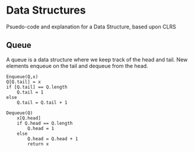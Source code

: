 # Data Structures

Psuedo-code and explanation for a Data Structure, based upon CLRS

## Queue

A queue is a data structure where we keep track of the head and tail. New elements enqueue on the tail and dequeue from the head.

```tpl
Enqueue(Q,x)
Q[Q.tail] = x
if [Q.tail] == Q.length
    Q.tail = 1
else 
    Q.tail = Q.tail + 1

Dequeue(Q)
    x[Q.head]
    if Q.head == Q.length
        Q.head = 1
    else 
        Q.head = Q.head + 1
        return x
```


